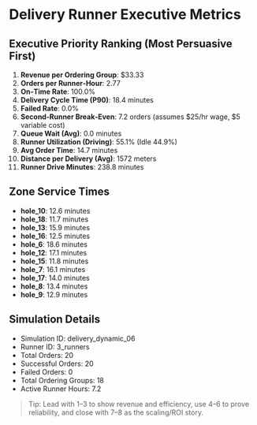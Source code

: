 # Delivery Runner Executive Metrics

## Executive Priority Ranking (Most Persuasive First)
1. **Revenue per Ordering Group**: $33.33
2. **Orders per Runner‑Hour**: 2.77
3. **On‑Time Rate**: 100.0%
4. **Delivery Cycle Time (P90)**: 18.4 minutes
5. **Failed Rate**: 0.0%
6. **Second‑Runner Break‑Even**: 7.2 orders (assumes $25/hr wage, $5 variable cost)
7. **Queue Wait (Avg)**: 0.0 minutes
8. **Runner Utilization (Driving)**: 55.1% (Idle 44.9%)
9. **Avg Order Time**: 14.7 minutes
10. **Distance per Delivery (Avg)**: 1572 meters
11. **Runner Drive Minutes**: 238.8 minutes

## Zone Service Times
- **hole_10**: 12.6 minutes
- **hole_18**: 11.7 minutes
- **hole_13**: 15.9 minutes
- **hole_16**: 12.5 minutes
- **hole_6**: 18.6 minutes
- **hole_12**: 17.1 minutes
- **hole_15**: 11.8 minutes
- **hole_7**: 16.1 minutes
- **hole_17**: 14.0 minutes
- **hole_8**: 13.4 minutes
- **hole_9**: 12.9 minutes


## Simulation Details
- Simulation ID: delivery_dynamic_06
- Runner ID: 3_runners
- Total Orders: 20
- Successful Orders: 20
- Failed Orders: 0
- Total Ordering Groups: 18
- Active Runner Hours: 7.2

> Tip: Lead with 1–3 to show revenue and efficiency, use 4–6 to prove reliability, and close with 7–8 as the scaling/ROI story.
